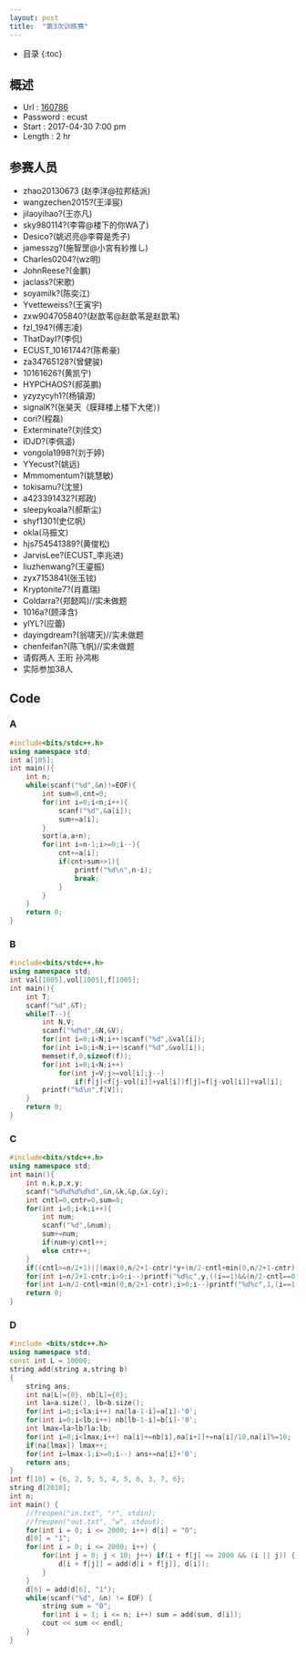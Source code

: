 ```yaml
---
layout: post
title:  "第3次训练赛"
---
```

* 目录
{:toc}

## 概述
- Url : [160786](https://vjudge.net/contest/160786)
- Password : ecust
- Start : 2017-04-30 7:00 pm
- Length : 2 hr



## 参赛人员
 - zhao20130673 (赵李洋@拉邦结派)
 - wangzechen2015?(王泽宸)
 - jilaoyihao?(王亦凡)
 - sky980114?(李霄@楼下的你WA了)
 - Desico?(姚迟亮@李霄是秃子)
 - jamesszg?(施智罡@小宮有紗推し)
 - Charles0204?(wz明)
 - JohnReese?(金鹏)
 - jaclass?(宋歌)
 - soyamilk?(陈奕江)
 - Yvetteweiss?(王寅宇)
 - zxw904705840?(赵歆苇@赵歆苇是赵歆苇)
 - fzl_194?(傅志凌)
 - ThatDayI?(李侃)
 - ECUST_10161744?(陈希豪)
 - za34765128?(曾健骏)
 - 10161626?(黄凯宁)
 - HYPCHAOS?(郝英鹏)
 - yzyzycyh1?(杨镇源)
 - signalK?(张昊天（膜拜楼上楼下大佬）)
 - cori?(程磊)
 - Exterminate?(刘佳文)
 - IDJD?(李佩遥)
 - vongola1998?(刘于婷)
 - YYecust?(姚远)
 - Mmmomentum?(姚慧敏)
 - tokisamu?(沈昱)
 - a423391432?(郑政)
 - sleepykoala?(郝斯尘)
 - shyf1301(史亿帆)
 - okla(马振文)
 - hjs754541389?(黄俊松)
 - JarvisLee?(ECUST_李兆进)
 - liuzhenwang?(王鎏振)
 - zyx7153841(张玉铉)
 - Kryptonite7?(肖嘉瑞)
 - Coldarra?(郑懿鸣)//实未做题
 - 1016a?(顾泽含)
 - ylYL?(应蕾)
 - dayingdream?(翁啸天)//实未做题
 - chenfeifan?(陈飞帆)//实未做题
 - 请假两人 王珩 孙鸿彬
 - 实际参加38人

## Code
### A
```cpp
#include<bits/stdc++.h>
using namespace std;
int a[105];
int main(){
    int n;
    while(scanf("%d",&n)!=EOF){
        int sum=0,cnt=0;
        for(int i=0;i<n;i++){
            scanf("%d",&a[i]);
            sum+=a[i];
        }
        sort(a,a+n);
        for(int i=n-1;i>=0;i--){
            cnt+=a[i];
            if(cnt>sum>>1){
                printf("%d\n",n-i);
                break;
            }
        }
    }
    return 0;
}
```
### B
```cpp
#include<bits/stdc++.h>
using namespace std;
int val[1005],vol[1005],f[1005];
int main(){
    int T;
    scanf("%d",&T);
    while(T--){
        int N,V;
        scanf("%d%d",&N,&V);
        for(int i=0;i<N;i++)scanf("%d",&val[i]);
        for(int i=0;i<N;i++)scanf("%d",&vol[i]);
        memset(f,0,sizeof(f));
        for(int i=0;i<N;i++)
            for(int j=V;j>=vol[i];j--)
                if(f[j]<f[j-vol[i]]+val[i])f[j]=f[j-vol[i]]+val[i];
        printf("%d\n",f[V]);
    }
    return 0;
}
```
### C
```cpp
#include<bits/stdc++.h>
using namespace std;
int main(){
    int n,k,p,x,y;
    scanf("%d%d%d%d%d",&n,&k,&p,&x,&y);
    int cntl=0,cntr=0,sum=0;
    for(int i=0;i<k;i++){
        int num;
        scanf("%d",&num);
        sum+=num;
        if(num<y)cntl++;
        else cntr++;
    }
    if((cntl>=n/2+1)||(max(0,n/2+1-cntr)*y+(n/2-cntl+min(0,n/2+1-cntr))+sum>x)){printf("-1\n");return 0;}
    for(int i=n/2+1-cntr;i>0;i--)printf("%d%c",y,((i==1)&&(n/2-cntl==0))?'\n':' ');
    for(int i=n/2-cntl+min(0,n/2+1-cntr);i>0;i--)printf("%d%c",1,(i==1)?'\n':' ');
    return 0;
}
```

### D
```cpp
#include <bits/stdc++.h>
using namespace std;
const int L = 10000;
string add(string a,string b)
{
    string ans;
    int na[L]={0}, nb[L]={0};
    int la=a.size(), lb=b.size();
    for(int i=0;i<la;i++) na[la-1-i]=a[i]-'0';
    for(int i=0;i<lb;i++) nb[lb-1-i]=b[i]-'0';
    int lmax=la>lb?la:lb;
    for(int i=0;i<lmax;i++) na[i]+=nb[i],na[i+1]+=na[i]/10,na[i]%=10;
    if(na[lmax]) lmax++;
    for(int i=lmax-1;i>=0;i--) ans+=na[i]+'0';
    return ans;
}
int f[10] = {6, 2, 5, 5, 4, 5, 6, 3, 7, 6};
string d[2010];
int n;
int main() {
    //freopen("in.txt", "r", stdin);
    //freopen("out.txt", "w", stdout);
    for(int i = 0; i <= 2000; i++) d[i] = "0";
    d[0] = "1";
    for(int i = 0; i <= 2000; i++) {
        for(int j = 0; j < 10; j++) if(i + f[j] <= 2000 && (i || j)) {
            d[i + f[j]] = add(d[i + f[j]], d[i]);
        }
    }
    d[6] = add(d[6], "1");
    while(scanf("%d", &n) != EOF) {
        string sum = "0";
        for(int i = 1; i <= n; i++) sum = add(sum, d[i]);
        cout << sum << endl;
    }
}
```


